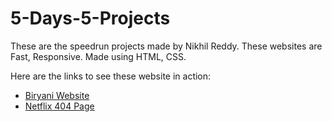 # 5-Days-5-Projects
These are the speedrun projects made by Nikhil Reddy. These websites are Fast, Responsive. Made using HTML, CSS.

Here are the links to see these website in action:

- [Biryani Website](https://indian-biryani-website.netlify.app)
- [Netflix 404 Page](https://netflix-404-page.netlify.app)
